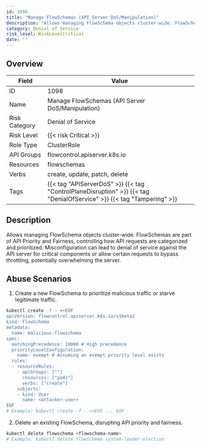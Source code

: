 ```yaml
---
id: 1098
title: "Manage FlowSchemas (API Server DoS/Manipulation)"
description: "Allows managing FlowSchema objects cluster-wide. FlowSchemas are part of API Priority and Fairness, controlling how API requests are categorized and prioritized. Misconfiguration can lead to denial of service against the API server for critical components or allow certain requests to bypass throttling, potentially overwhelming the server."
category: Denial of Service
risk_level: RiskLevelCritical
date: ""
---
```


## Overview

| Field         | Value                                                                                                                 |
| ------------- | --------------------------------------------------------------------------------------------------------------------- |
| ID            | 1098                                                                                                                  |
| Name          | Manage FlowSchemas (API Server DoS/Manipulation)                                                                      |
| Risk Category | Denial of Service                                                                                                     |
| Risk Level    | {{< risk Critical >}}                                                                                                 |
| Role Type     | ClusterRole                                                                                                           |
| API Groups    | flowcontrol.apiserver.k8s.io                                                                                          |
| Resources     | flowschemas                                                                                                           |
| Verbs         | create, update, patch, delete                                                                                         |
| Tags          | {{< tag "APIServerDoS" >}} {{< tag "ControlPlaneDisruption" >}} {{< tag "DenialOfService" >}} {{< tag "Tampering" >}} |

## Description

Allows managing FlowSchema objects cluster-wide. FlowSchemas are part of API Priority and Fairness, controlling how API requests are categorized and prioritized. Misconfiguration can lead to denial of service against the API server for critical components or allow certain requests to bypass throttling, potentially overwhelming the server.

## Abuse Scenarios

1. Create a new FlowSchema to prioritize malicious traffic or starve legitimate traffic.

```bash {copy=true}
kubectl create -f - <<EOF
apiVersion: flowcontrol.apiserver.k8s.io/v1beta2
kind: FlowSchema
metadata:
  name: malicious-flowschema
spec:
  matchingPrecedence: 10000 # High precedence
  priorityLevelConfiguration:
    name: exempt # Assuming an exempt priority level exists
  rules:
  - resourceRules:
    - apiGroups: [""]
      resources: ["pods"]
      verbs: ["create"]
    subjects:
    - kind: User
      name: <attacker-user>
EOF
# Example: kubectl create -f - <<EOF ... EOF

```

2. Delete an existing FlowSchema, disrupting API priority and fairness.

```bash {copy=true}
kubectl delete flowschema <flowschema-name>
# Example: kubectl delete flowschema system-leader-election

```

